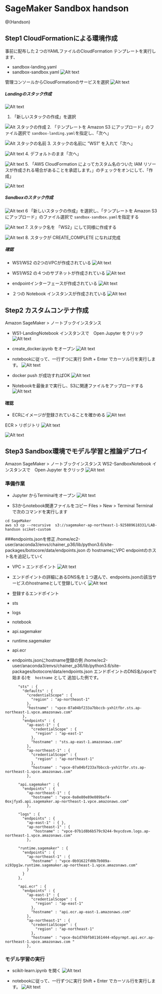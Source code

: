 # SageMaker Sandbox handson

@(Handson)


## Step1 CloudFormationによる環境作成
事前に配布した２つのYAMLファイルのCloudFormation テンプレートを実行します、
* sandbox-landing.yaml
* sandbox-sandbox.yaml
![Alt text](./1565601124147.png)


管理コンソールからCloudFormationのサービスを選択
![Alt text](./1565178561912.png)


##### Landingのスタック作成 
![Alt text](./1565179156581.png)
1.  「新しいスタックの作成」を選択

![Alt スタックの作成](./1565177361873.png)
2. 「テンプレートを Amazon S3 にアップロード」のファイル選択で `sandbox-landing.yaml`を指定し、「次へ」

![Alt スタックの名前](./1565177616430.png)
3. スタックの名前に  ”WS1” を入れて「次へ」 

![Alt text](./1565177868308.png)
4.   デフォルトのまま「次へ」

![Alt text](./1565177842075.png)
5. 「AWS CloudFormation によってカスタム名のついた IAM リソースが作成される場合があることを承認します。」のチェックをオンにして、「作成」

![Alt text](./1565179414457.png)

##### Sandboxのスタック作成 
![Alt text](./1565179602489.png)
6 「新しいスタックの作成」を選択し、「テンプレートを Amazon S3 にアップロード」のファイル選択で `sandbox-sandbox.yaml`を指定する

![Alt text](./1565179670220.png)
7.  スタック名を 「WS2」にして同様に作成する

![Alt text](./1565186771844.png)
8.  スタックが CREATE_COMPLETE になれば完成
 
##### 確認
* WS1/WS2 の2つのVPCが作成されている
![Alt text](./1565186827662.png)


* WS1/WS2 の４つのサブネットが作成されている
![Alt text](./1565186850900.png)

* endpointインターフェースが作成されている
![Alt text](./1565186877300.png)

 
* ２つの Notebook インスタンスが作成されている
![Alt text](./1565186904095.png)



## Step2 カスタムコンテナ作成
Amazon SageMaker > ノートブックインスタンス
* WS1-LandingNotebook インスタンスで　Open Jupyter をクリック
![Alt text](./1565187027995.png)

*  create_docker.ipynb をオープン
![Alt text](./1565593540338.png)

* notebookに従って、一行ずつに実行
Shift + Enter でカーソル行を実行します。
![Alt text](./1565593338297.png)

* docker push が成功すればOK
![Alt text](./1565593801485.png)

* Notebookを最後まで実行し、S3に関連ファイルをアップロードする
![Alt text](./1565594252890.png)

#### 確認
* ECRにイメージが登録されていることを確かめる
![Alt text](./1565593888093.png)

ECR > リポジトリ
![Alt text](./1565594155066.png)

![Alt text](./1565594301510.png)


## Step3 Sandbox環境でモデル学習と推論デプロイ
Amazon SageMaker > ノートブックインスタンス
WS2-SandboxNotebook インスタンスで　Open Jupyter をクリック
![Alt text](./1565187009296.png)

### 準備作業
* Jupyter からTerminalをオープン
![Alt text](./1565594727046.png)


* S3からnotebook関連ファイルをコピー
Files > New > Terminal 
Terminal で次のコマンドを実行します
```
cd SageMaker
aws s3 cp --recursive  s3://sagemaker-ap-northeast-1-925889618331/LAB-handson sciket-custom
```



###endpoints.jsonを修正
/home/ec2-user/anaconda3/envs/chainer_p36/lib/python3.6/site-packages/botocore/data/endpoints.json の hostnameにVPC endpointのホスト名を追記していく

* VPC > エンドポイント
![Alt text](./1565146600050.png)

* エンドポイントの詳細にあるDNS名を１つ選んで、endpoints.jsonの該当サービスのhostnameとして登録していく
![Alt text](./1565595198316.png)

* 登録するエンドポイント
 *  sts
 * logs
 * notebook
 * api.sagemaker
 * runtime.sagemaker
 *  api.ecr


* endpoints.jsonにhostname登録の例
/home/ec2-user/anaconda3/envs/chainer_p36/lib/python3.6/site-packages/botocore/data/endpoints.json
エンドポイントのDNS名(vpceで始まる)を　`hostname` として 追加した例です。
```
      "sts" : {
        "defaults" : {
          "credentialScope" : {
            "region" : "ap-northeast-1"
          },
          "hostname" : "vpce-07a04bf233a7bbccb-yxh1tfbr.sts.ap-northeast-1.vpce.amazonaws.com" 
        },
        "endpoints" : {
          "ap-east-1" : {
            "credentialScope" : {
              "region" : "ap-east-1"
            },
            "hostname" : "sts.ap-east-1.amazonaws.com"
          },
          "ap-northeast-1" : {
            "credentialScope" : {
              "region" : "ap-northeast-1"
            },
            "hostname" : "vpce-07a04bf233a7bbccb-yxh1tfbr.sts.ap-northeast-1.vpce.amazonaws.com"
          },
```
```
      "api.sagemaker" : {
        "endpoints" : {
          "ap-northeast-1" : {
            "hostname" : "vpce-0a8e80e89e089bef4-0oxjfya5.api.sagemaker.ap-northeast-1.vpce.amazonaws.com"
          },
```

```
      "logs" : {
        "endpoints" : {
          "ap-east-1" : { },
          "ap-northeast-1" : {
             "hostname" : "vpce-07b1d8b6b579c9244-9xycdsvm.logs.ap-northeast-1.vpce.amazonaws.com"
          },          
```

```
      "runtime.sagemaker" : {
        "endpoints" : {
          "ap-northeast-1" : {
            "hostname" : "vpce-0b91622fd0b7b989a-xi93pg1w.runtime.sagemaker.ap-northeast-1.vpce.amazonaws.com"
          }
        }
      },
```
```
      "api.ecr" : {
        "endpoints" : {
          "ap-east-1" : {
            "credentialScope" : {
              "region" : "ap-east-1"
            },
            "hostname" : "api.ecr.ap-east-1.amazonaws.com"
          },
          "ap-northeast-1" : {
            "credentialScope" : {
              "region" : "ap-northeast-1"
            },
            "hostname" : "vpce-0a1d76bfb01161444-m5pyrmpt.api.ecr.ap-northeast-1.vpce.amazonaws.com "
          },
```

### モデル学習の実行
* scikit-learn.ipynb を開く
![Alt text](./1565594836846.png)

* notebookに従って、一行ずつに実行
Shift + Enter でカーソル行を実行します。
![Alt text](./1565600796526.png)


